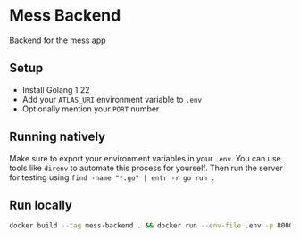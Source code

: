 # Mess Backend
Backend for the mess app

## Setup
- Install Golang 1.22
- Add your `ATLAS_URI` environment variable to `.env`
- Optionally mention your `PORT` number
## Running natively
Make sure to export your environment variables in your `.env`. You can use tools like `direnv` to automate this process for yourself. Then run the server for testing using `find -name "*.go" | entr -r go run .`
## Run locally
```bash
docker build --tag mess-backend . && docker run --env-file .env -p 8000:8000 -dit mess-backend
```